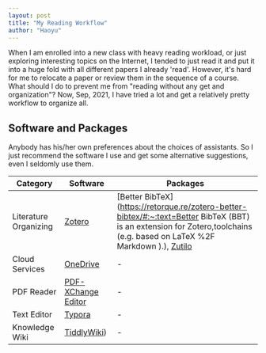 ```yaml
---
layout: post
title: "My Reading Workflow"
author: "Haoyu"
---
```




When I am enrolled into a new class with heavy reading workload, or just exploring interesting topics on the Internet, I tended to just read it and put it into a huge fold with all different papers I already 'read'. However, it's hard for me to relocate a paper or review them in the sequence of a course. What should I do to prevent me from "reading without any get and organization"? Now, Sep, 2021, I have tried a lot and get a relatively pretty workflow to organize all.

## Software and Packages                             

Anybody has his/her own preferences about the choices of assistants. So I just recommend the software I use and get some alternative suggestions, even I seldomly use them.



| Category              | Software                                                     | Packages                                                     |
| --------------------- | ------------------------------------------------------------ | ------------------------------------------------------------ |
| Literature Organizing | [Zotero](https://www.zotero.org/)                            | [Better BibTeX](https://retorque.re/zotero-better-bibtex/#:~:text=Better BibTeX (BBT) is an extension for Zotero,toolchains (e.g. based on LaTeX %2F Markdown ).), [Zutilo](https://github.com/wshanks/Zutilo) |
| Cloud Services        | [OneDrive](https://www.microsoft.com/en-us/microsoft-365/onedrive/online-cloud-storage) | -                                                            |
| PDF Reader            | [PDF-XChange Editor](https://pdf-xchange.eu/pdf-xchange-editor/index.htm) | -                                                            |
| Text Editor           | [Typora](https://typora.io/)                                 | -                                                            |
| Knowledge Wiki        | [TiddlyWiki](https://tiddlywiki.com/))                       | -                                                            |

